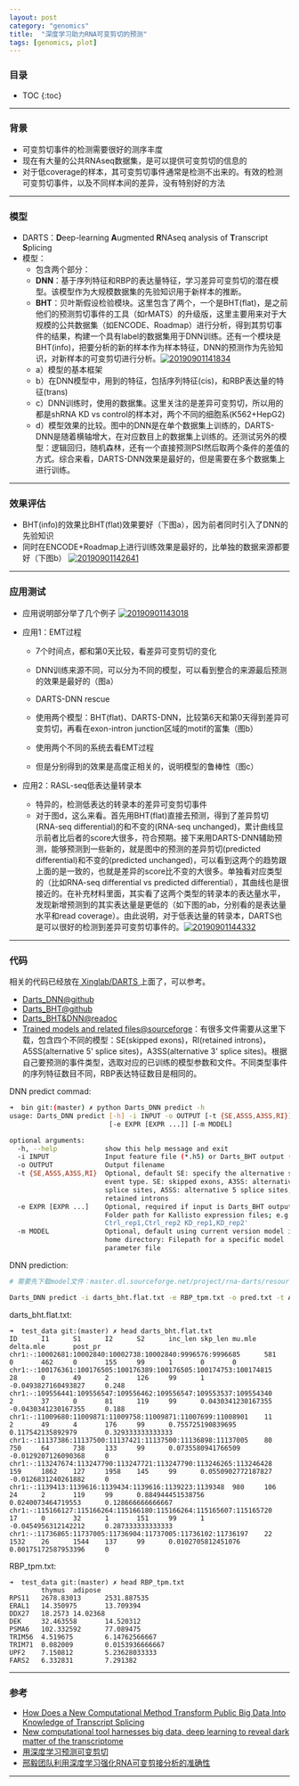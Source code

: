 ```yaml
---
layout: post
category: "genomics"
title:  "深度学习助力RNA可变剪切的预测"
tags: [genomics, plot]
---
```


### 目录

- TOC
{:toc}

---

### 背景

* 可变剪切事件的检测需要很好的测序丰度
* 现在有大量的公共RNAseq数据集，是可以提供可变剪切的信息的
* 对于低coverage的样本，其可变剪切事件通常是检测不出来的。有效的检测可变剪切事件，以及不同样本间的差异，没有特别好的方法

---

### 模型

* DARTS：**D**eep-learning **A**ugmented **R**NAseq analysis of **T**ranscript **S**plicing
* 模型：
	* 包含两个部分：
	* **DNN**：基于序列特征和RBP的表达量特征，学习差异可变剪切的潜在模型。该模型作为大规模数据集的先验知识用于新样本的推断。
	* **BHT**：贝叶斯假设检验模块。这里包含了两个，一个是BHT(flat)，是之前他们的预测剪切事件的工具（如rMATS）的升级版，这里主要用来对于大规模的公共数据集（如ENCODE、Roadmap）进行分析，得到其剪切事件的结果，构建一个具有label的数据集用于DNN训练。还有一个模块是BHT(info)，把要分析的新的样本作为样本特征，DNN的预测作为先验知识，对新样本的可变剪切进行分析。[![20190901141834](https://raw.githubusercontent.com/Tsinghua-gongjing/blog_codes/master/images/20190901141834.png)](https://raw.githubusercontent.com/Tsinghua-gongjing/blog_codes/master/images/20190901141834.png)
	* a）模型的基本框架
	* b）在DNN模型中，用到的特征，包括序列特征(cis)，和RBP表达量的特征(trans)
	* c）DNN训练时，使用的数据集。这里关注的是差异可变剪切，所以用的都是shRNA KD vs control的样本对，两个不同的细胞系(K562+HepG2)
	* d）模型效果的比较。图中的DNN是在单个数据集上训练的，DARTS-DNN是随着横轴增大，在对应数目上的数据集上训练的。还测试另外的模型：逻辑回归，随机森林，还有一个直接预测PSI然后取两个条件的差值的方式。综合来看，DARTS-DNN效果是最好的，但是需要在多个数据集上进行训练。

---

### 效果评估

* BHT(info)的效果比BHT(flat)效果要好（下图a），因为前者同时引入了DNN的先验知识
* 同时在ENCODE+Roadmap上进行训练效果是最好的，比单独的数据来源都要好（下图b） [![20190901142641](https://raw.githubusercontent.com/Tsinghua-gongjing/blog_codes/master/images/20190901142641.png)](https://raw.githubusercontent.com/Tsinghua-gongjing/blog_codes/master/images/20190901142641.png)

---

### 应用测试

* 应用说明部分举了几个例子 [![20190901143018](https://raw.githubusercontent.com/Tsinghua-gongjing/blog_codes/master/images/20190901143018.png)](https://raw.githubusercontent.com/Tsinghua-gongjing/blog_codes/master/images/20190901143018.png)

* 应用1：EMT过程
	* 7个时间点，都和第0天比较，看差异可变剪切的变化
	* DNN训练来源不同，可以分为不同的模型，可以看到整合的来源最后预测的效果是最好的（图a）
	
	* DARTS-DNN rescue
	* 使用两个模型：BHT(flat)、DARTS-DNN，比较第6天和第0天得到差异可变剪切，再看在exon-intron junction区域的motif的富集（图b）
	
	* 使用两个不同的系统去看EMT过程
	* 但是分别得到的效果是高度正相关的，说明模型的鲁棒性（图c）

* 应用2：RASL-seq低表达量转录本
	* 特异的，检测低表达的转录本的差异可变剪切事件
	* 对于图d，这么来看。首先用BHT(flat)直接去预测，得到了差异剪切(RNA-seq differential)的和不变的(RNA-seq unchanged)，累计曲线显示前者比后者的score大很多，符合预期。接下来用DARTS-DNN辅助预测，能够预测到一些新的，就是图中的预测的差异剪切(predicted differential)和不变的(predicted unchanged)，可以看到这两个的趋势跟上面的是一致的，也就是差异的score比不变的大很多。单独看对应类型的（比如RNA-seq differential vs predicted differential），其曲线也是很接近的。在补充材料里面，其实看了这两个类型的转录本的表达量水平，发现新增预测到的其实表达量是更低的（如下图的ab，分别看的是表达量水平和read coverage）。由此说明，对于低表达量的转录本，DARTS也是可以很好的检测到差异可变剪切事件的。[![20190901144332](https://raw.githubusercontent.com/Tsinghua-gongjing/blog_codes/master/images/20190901144332.png)](https://raw.githubusercontent.com/Tsinghua-gongjing/blog_codes/master/images/20190901144332.png)

---

### 代码

相关的代码已经放在[ Xinglab/DARTS ](https://github.com/Xinglab/DARTS)上面了，可以参考。

* [Darts_DNN@github](https://github.com/Xinglab/DARTS/tree/master/Darts_DNN)
* [Darts_BHT@github](https://github.com/Xinglab/DARTS/tree/master/Darts_BHT)
* [Darts_BHT&DNN@readoc](https://darts-bht.readthedocs.io/en/latest/)
* [Trained models and related files@sourceforge](https://sourceforge.net/projects/rna-darts/files/resources/DNN/v0.1.0/)：有很多文件需要从这里下载，包含四个不同的模型：SE(skipped exons)，RI(retained introns)，A5SS(alternative 5' splice sites)，A3SS(alternative 3' splice sites)。根据自己要预测的事件类型，选取对应的已训练的模型参数和文件。不同类型事件的序列特征数目不同，RBP表达特征数目是相同的。

DNN predict commad:

```bash
➜  bin git:(master) ✗ python Darts_DNN predict -h
usage: Darts_DNN predict [-h] -i INPUT -o OUTPUT [-t {SE,A5SS,A3SS,RI}]
                         [-e EXPR [EXPR ...]] [-m MODEL]

optional arguments:
  -h, --help            show this help message and exit
  -i INPUT              Input feature file (*.h5) or Darts_BHT output (*.txt)
  -o OUTPUT             Output filename
  -t {SE,A5SS,A3SS,RI}  Optional, default SE: specify the alternative splicing
                        event type. SE: skipped exons, A3SS: alternative 3
                        splice sites, A5SS: alternative 5 splice sites, RI:
                        retained introns
  -e EXPR [EXPR ...]    Optional, required if input is Darts_BHT output;
                        Folder path for Kallisto expression files; e.g '-e
                        Ctrl_rep1,Ctrl_rep2 KD_rep1,KD_rep2'
  -m MODEL              Optional, default using current version model in user
                        home directory: Filepath for a specific model
                        parameter file
```

DNN prediction:

```bash
# 需要先下载model文件：master.dl.sourceforge.net/project/rna-darts/resources/DNN/v0.1.0/trainedParam/A5SS-trainedParam-EncodeRoadmap.h5

Darts_DNN predict -i darts_bht.flat.txt -e RBP_tpm.txt -o pred.txt -t A5SS
```

darts_bht.flat.txt:

```
➜  test_data git:(master) ✗ head darts_bht.flat.txt
ID      I1      S1      I2      S2      inc_len skp_len mu.mle  delta.mle       post_pr
chr1:-:10002681:10002840:10002738:10002840:9996576:9996685      581     0       462     0       155     99      1       0       0
chr1:-:100176361:100176505:100176389:100176505:100174753:100174815      28      0       49      2       126     99      1       -0.0493827160493827     0.248
chr1:-:109556441:109556547:109556462:109556547:109553537:109554340      2       37      0       81      119     99      0.0430341230167355      -0.0430341230167355     0.188
chr1:-:11009680:11009871:11009758:11009871:11007699:11008901    11      2       49      4       176     99      0.755725190839695       0.117542135892979       0.329333333333333
chr1:-:11137386:11137500:11137421:11137500:11136898:11137005    80      750     64      738     133     99      0.0735580941766509      -0.0129207126090368     0
chr1:-:113247674:113247790:113247721:113247790:113246265:113246428      159     1862    127     1958    145     99      0.0550902772187827      -0.0126831240261882     0
chr1:-:1139413:1139616:1139434:1139616:1139223:1139348  980     106     24      2       119     99      0.884944451538756       0.0240073464719553      0.128666666666667
chr1:-:115166127:115166264:115166180:115166264:115165607:115165720      17      0       32      1       151     99      1       -0.0454956312142212     0.287333333333333
chr1:-:11736865:11737005:11736904:11737005:11736102:11736197    22      1532    26      1544    137     99      0.0102705812451076      0.00175172587953396     0
```

RBP_tpm.txt:

```
➜  test_data git:(master) ✗ head RBP_tpm.txt
        thymus  adipose
RPS11   2678.83013      2531.887535
ERAL1   14.350975       13.709394
DDX27   18.2573 14.02368
DEK     32.463558       14.520312
PSMA6   102.332592      77.089475
TRIM56  4.519675        6.14762566667
TRIM71  0.082009        0.0153936666667
UPF2    7.150812        5.23628033333
FARS2   6.332831        7.291382
```

---
### 参考

* [How Does a New Computational Method Transform Public Big Data Into Knowledge of Transcript Splicing](https://blog.research.chop.edu/how-does-a-new-computational-method-transform-public-big-data-into-knowledge-of-transcript-splicing)
* [New computational tool harnesses big data, deep learning to reveal dark matter of the transcriptome](https://www.sciencedaily.com/releases/2019/03/190325173301.htm)
* [用深度学习预测可变剪切](https://www.cnblogs.com/leezx/p/11426877.html)
* [邢毅团队利用深度学习强化RNA可变剪接分析的准确性](https://mp.weixin.qq.com/s/tDibnLLA9vUFb2auksSFGA)

---